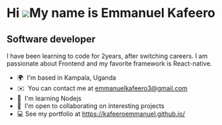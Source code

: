 Hi ![](https://user-images.githubusercontent.com/18350557/176309783-0785949b-9127-417c-8b55-ab5a4333674e.gif)My name is Emmanuel Kafeero
========================================================================================================================================

Software developer
------------------

I have been learning to code for 2years, after switching careers. I am passionate about Frontend and my favorite framework is React-native.

*   🌍  I'm based in Kampala, Uganda
*   ✉️  You can contact me at [emmanuelkafeero3@gmail.com](mailto:emmanuelkafeero3@gmail.com)
*   🧠  I'm learning Nodejs
*   🤝  I'm open to collaborating on interesting projects
*   💻  See my portfolio at https://kafeeroemmanuel.github.io/
